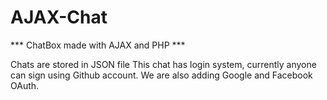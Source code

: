 # AJAX-Chat
*** ChatBox made with AJAX and PHP ***

Chats are stored in JSON file
This chat has login system, currently anyone can sign using Github account. We are also adding Google and Facebook OAuth.


